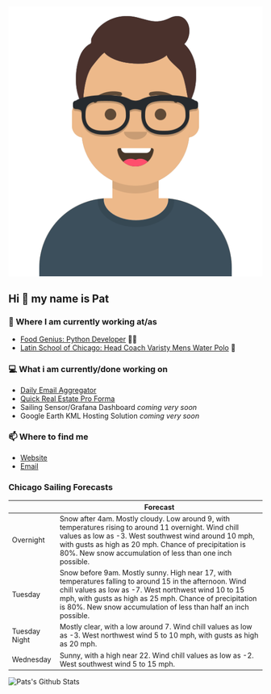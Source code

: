 [![Social banner for p-j-falconer](https://raw.githubusercontent.com/P-J-FALCONER/P-J-FALCONER/master/assets/avataaars.svg)](https://patfalconer.com/)
## Hi :wave: my name is Pat

### 💼 Where I am currently working at/as
- [Food Genius: Python Developer](https://getfoodgenius.com/) 🍔🐍
- [Latin School of Chicago: Head Coach Varisty Mens Water Polo](https://www.latinschool.org/) 🤽


### 💻 What i am currently/done working on
 - [Daily Email Aggregator](https://github.com/P-J-FALCONER/dott_daily_mail)
 - [Quick Real Estate Pro Forma](https://github.com/P-J-FALCONER/henry)
 - Sailing Sensor/Grafana Dashboard *coming very soon*
 - Google Earth KML Hosting Solution *coming very soon*

### 📫 Where to find me
 - [Website](https://patfalconer.com/)
 - [Email](mailto:patrick.j.falconer@gmail.com)


### Chicago Sailing Forecasts
|   | Forecast  |
|---|---|
| Overnight | Snow after 4am. Mostly cloudy. Low around 9, with temperatures rising to around 11 overnight. Wind chill values as low as -3. West southwest wind around 10 mph, with gusts as high as 20 mph. Chance of precipitation is 80%. New snow accumulation of less than one inch possible. |
| Tuesday | Snow before 9am. Mostly sunny. High near 17, with temperatures falling to around 15 in the afternoon. Wind chill values as low as -7. West northwest wind 10 to 15 mph, with gusts as high as 25 mph. Chance of precipitation is 80%. New snow accumulation of less than half an inch possible. |
| Tuesday Night | Mostly clear, with a low around 7. Wind chill values as low as -3. West northwest wind 5 to 10 mph, with gusts as high as 20 mph. |
| Wednesday | Sunny, with a high near 22. Wind chill values as low as -2. West southwest wind 5 to 15 mph. |

![Pats's Github Stats](https://github-readme-stats.vercel.app/api?username=p-j-falconer&show_icons=true&theme=radical)

